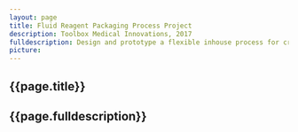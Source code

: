 ```yaml
---
layout: page
title: Fluid Reagent Packaging Process Project
description: Toolbox Medical Innovations, 2017
fulldescription: Design and prototype a flexible inhouse process for creating arbitrary size production blister packageing for various chemical reagents used on the "lab on a chip" In Vitro Diagnostic devices designed by Toolbox Medical Innovations.
picture: 
---
```

<h2> {{page.title}} </h2>
<h2> {{page.fulldescription}} </h2>
